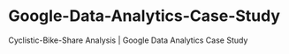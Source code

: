 # Google-Data-Analytics-Case-Study
Cyclistic-Bike-Share Analysis | Google Data Analytics Case Study
